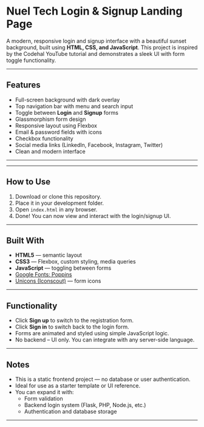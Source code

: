 #  Nuel Tech Login & Signup Landing Page

A modern, responsive login and signup interface with a beautiful sunset background, built using **HTML, CSS, and JavaScript**. This project is inspired by the Codehal YouTube tutorial and demonstrates a sleek UI with form toggle functionality.

---

##  Features

-  Full-screen background with dark overlay
-  Top navigation bar with menu and search input
-  Toggle between **Login** and **Signup** forms
-  Glassmorphism form design
-  Responsive layout using Flexbox
-  Email & password fields with icons
- Checkbox functionality
-  Social media links (LinkedIn, Facebook, Instagram, Twitter)
-  Clean and modern interface

---


---

##  How to Use

1. Download or clone this repository.
2. Place it in your development folder.
3. Open `index.html` in any browser.
4. Done! You can now view and interact with the login/signup UI.

---

##  Built With

- **HTML5** — semantic layout
- **CSS3** — Flexbox, custom styling, media queries
- **JavaScript** — toggling between forms
- [Google Fonts: Poppins](https://fonts.google.com/specimen/Poppins)
- [Unicons (Iconscout)](https://iconscout.com/unicons) — form icons

---

## Functionality

- Click **Sign up** to switch to the registration form.
- Click **Sign in** to switch back to the login form.
- Forms are animated and styled using simple JavaScript logic.
- No backend – UI only. You can integrate with any server-side language.

---


##  Notes

- This is a static frontend project — no database or user authentication.
- Ideal for use as a starter template or UI reference.
- You can expand it with:
  - Form validation
  - Backend login system (Flask, PHP, Node.js, etc.)
  - Authentication and database storage

---







